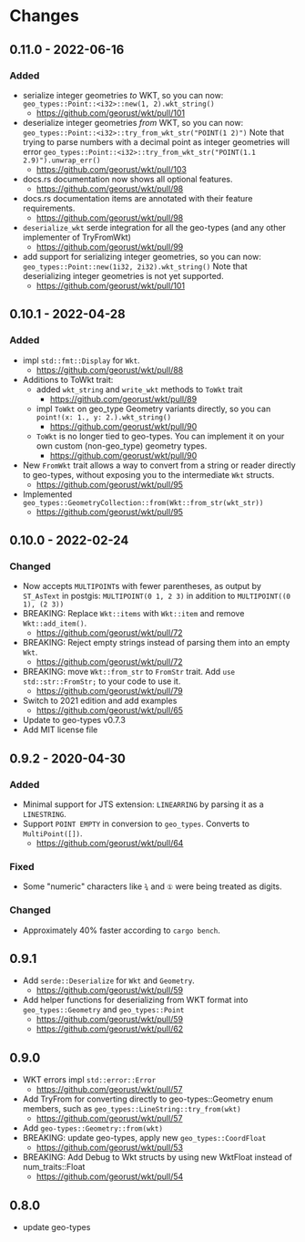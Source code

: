 # Changes

## 0.11.0 - 2022-06-16

### Added

* serialize integer geometries *to* WKT, so you can now:
  `geo_types::Point::<i32>::new(1, 2).wkt_string()`
  * <https://github.com/georust/wkt/pull/101>
* deserialize integer geometries *from* WKT, so you can now:
  `geo_types::Point::<i32>::try_from_wkt_str("POINT(1 2)")`
  Note that trying to parse numbers with a decimal point as integer geometries will error
  `geo_types::Point::<i32>::try_from_wkt_str("POINT(1.1 2.9)").unwrap_err()`
  * <https://github.com/georust/wkt/pull/103>
* docs.rs documentation now shows all optional features.
  * <https://github.com/georust/wkt/pull/98>
* docs.rs documentation items are annotated with their feature requirements.
  * <https://github.com/georust/wkt/pull/98>
* `deserialize_wkt` serde integration for all the geo-types (and any other implementer of TryFromWkt)
  * <https://github.com/georust/wkt/pull/99>
* add support for serializing integer geometries, so you can now:
  `geo_types::Point::new(1i32, 2i32).wkt_string()`
  Note that deserializing integer geometries is not yet supported.
  * <https://github.com/georust/wkt/pull/101>

## 0.10.1 - 2022-04-28

### Added
* impl `std::fmt::Display` for `Wkt`.
  * <https://github.com/georust/wkt/pull/88>
* Additions to ToWkt trait:
  * added `wkt_string` and `write_wkt` methods to `ToWkt` trait
    * <https://github.com/georust/wkt/pull/89>
  * impl `ToWkt` on geo_type Geometry variants directly, so you can `point!(x: 1., y: 2.).wkt_string()`
    * <https://github.com/georust/wkt/pull/90>
  * `ToWkt` is no longer tied to geo-types. You can implement it on your own
    custom (non-geo_type) geometry types.
    * <https://github.com/georust/wkt/pull/90>
* New `FromWkt` trait allows a way to convert from a string or reader directly
  to geo-types, without exposing you to the intermediate `Wkt` structs.
    * <https://github.com/georust/wkt/pull/95>
* Implemented `geo_types::GeometryCollection::from(Wkt::from_str(wkt_str))`
    * <https://github.com/georust/wkt/pull/95>

## 0.10.0 - 2022-02-24
### Changed
* Now accepts `MULTIPOINT`s with fewer parentheses, as output by `ST_AsText` in postgis:
  `MULTIPOINT(0 1, 2 3)` in addition to `MULTIPOINT((0 1), (2 3))`
* BREAKING: Replace `Wkt::items` with `Wkt::item` and remove `Wkt::add_item()`.
  * <https://github.com/georust/wkt/pull/72>
* BREAKING: Reject empty strings instead of parsing them into an empty `Wkt`.
  * <https://github.com/georust/wkt/pull/72>
* BREAKING: move `Wkt::from_str` to `FromStr` trait. Add `use std::str::FromStr;` to your code to use it.
  * <https://github.com/georust/wkt/pull/79>
* Switch to 2021 edition and add examples
  * <https://github.com/georust/wkt/pull/65>
* Update to geo-types v0.7.3
* Add MIT license file

## 0.9.2 - 2020-04-30
### Added
* Minimal support for JTS extension: `LINEARRING` by parsing it as a `LINESTRING`.
* Support `POINT EMPTY` in conversion to `geo_types`.
  Converts to `MultiPoint([])`.
  * <https://github.com/georust/wkt/pull/64>
### Fixed
* Some "numeric" characters like `¾` and `①` were being treated as digits.
### Changed
* Approximately 40% faster according to `cargo bench`.

## 0.9.1

* Add `serde::Deserialize` for `Wkt` and `Geometry`.
  * <https://github.com/georust/wkt/pull/59>
* Add helper functions for deserializing from WKT format into
  `geo_types::Geometry` and `geo_types::Point`
  * <https://github.com/georust/wkt/pull/59>
  * <https://github.com/georust/wkt/pull/62>

## 0.9.0

* WKT errors impl `std::error::Error`
  * <https://github.com/georust/wkt/pull/57>
* Add TryFrom for converting directly to geo-types::Geometry enum members, such
  as `geo_types::LineString::try_from(wkt)`
  * <https://github.com/georust/wkt/pull/57>
* Add `geo-types::Geometry::from(wkt)`
* BREAKING: update geo-types, apply new `geo_types::CoordFloat`
  * <https://github.com/georust/wkt/pull/53>
* BREAKING: Add Debug to Wkt structs by using new WktFloat instead of num_traits::Float
  * <https://github.com/georust/wkt/pull/54>

## 0.8.0

* update geo-types
